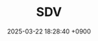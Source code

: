 ---
layout  : category
title   : SDV
summary : 
date    : 2025-03-22 18:28:40 +0900
updated : 2025-03-22 20:55:09 +0900
tag     : sdv
toc     : true
public  : true
parent  : [[/index]]
latex   : false
---